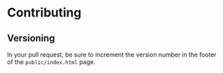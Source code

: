# Contributing

## Versioning

In your pull request, be sure to increment the version number in the footer of
the `public/index.html` page.
